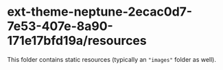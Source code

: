 # ext-theme-neptune-2ecac0d7-7e53-407e-8a90-171e17bfd19a/resources

This folder contains static resources (typically an `"images"` folder as well).
